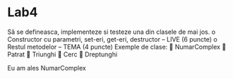 # Lab4

Să se defineasca, implementeze si testeze una din clasele de mai jos.
o Constructor cu parametri, set-eri, get-eri, destructor – LIVE (6 puncte)
o Restul metodelor – TEMA (4 puncte)
Exemple de clase:
 NumarComplex
 Patrat
 Triunghi
 Cerc
 Dreptunghi 

Eu am ales NumarComplex
